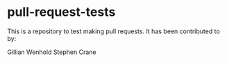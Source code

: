 # pull-request-tests

This is a repository to test making pull requests. It has been contributed to by:

Gillian Wenhold
Stephen Crane
